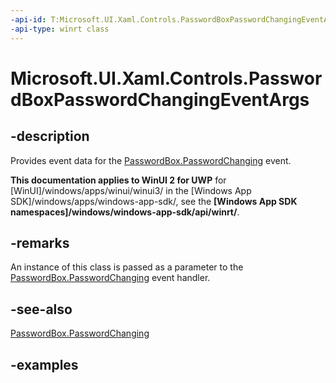 ```yaml
---
-api-id: T:Microsoft.UI.Xaml.Controls.PasswordBoxPasswordChangingEventArgs
-api-type: winrt class
---
```


<!-- Class syntax.
public class PasswordBoxPasswordChangingEventArgs 
-->

# Microsoft.UI.Xaml.Controls.PasswordBoxPasswordChangingEventArgs

## -description

Provides event data for the [PasswordBox.PasswordChanging](passwordbox_passwordchanging.md) event.

**This documentation applies to WinUI 2 for UWP** for [WinUI]/windows/apps/winui/winui3/ in the [Windows App SDK]/windows/apps/windows-app-sdk/, see the **[Windows App SDK namespaces]/windows/windows-app-sdk/api/winrt/**.

## -remarks

An instance of this class is passed as a parameter to the [PasswordBox.PasswordChanging](passwordbox_passwordchanging.md) event handler.

## -see-also

[PasswordBox.PasswordChanging](passwordbox_passwordchanging.md)

## -examples

